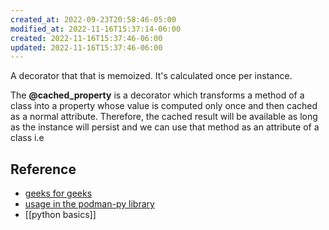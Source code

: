 ```yaml
---
created_at: 2022-09-23T20:58:46-05:00
modified_at: 2022-11-16T15:37:14-06:00
created: 2022-11-16T15:37:46-06:00
updated: 2022-11-16T15:37:46-06:00
---
```


A decorator that that is memoized.  It's calculated once per instance.

The **@cached_property** is a decorator which transforms a method of a class into a property whose value is computed only once and then cached as a normal attribute. Therefore, the cached result will be available as long as the instance will persist and we can use that method as an attribute of a class i.e

## Reference
- [geeks for geeks](https://www.geeksforgeeks.org/python-functools-cached_property/)
- [usage in the podman-py library](https://github.com/containers/podman-py/blob/main/podman/client.py#L139)
- [[python basics]]